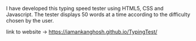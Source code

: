 I have developed this typing speed tester using HTML5, CSS and Javascript. The tester displays 50 words at a time according to the difficulty chosen by the user.

link to website -> https://iamankanghosh.github.io/TypingTest/
